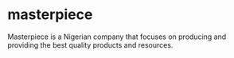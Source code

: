 # masterpiece

Masterpiece is a Nigerian company that focuses on producing and providing the best quality products and resources.
